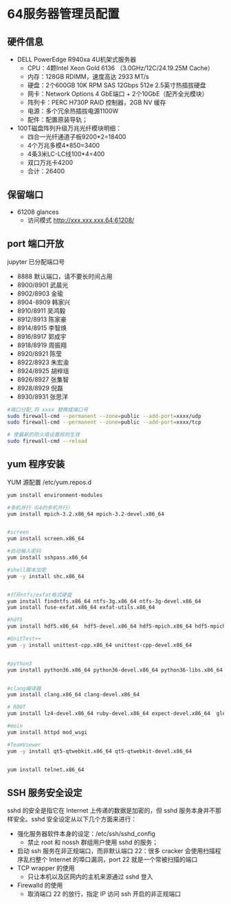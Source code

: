 <!-- Setup64.md --- 
;; 
;; Description: 
;; Author: Hongyi Wu(吴鸿毅)
;; Email: wuhongyi@qq.com 
;; Created: 二 8月  6 17:10:20 2019 (+0800)
;; Last-Updated: 五 9月 17 21:38:09 2021 (+0800)
;;           By: Hongyi Wu(吴鸿毅)
;;     Update #: 25
;; URL: http://wuhongyi.cn -->

# 64服务器管理员配置

## 硬件信息

* DELL PowerEdge R940xa 4U机架式服务器
  * CPU：4颗Intel Xeon Gold 6136 （3.0GHz/12C/24.19.25M Cache）
  * 内存：128GB RDIMM，速度高达 2933 MT/s
  * 硬盘：2个600GB 10K RPM SAS 12Gbps 512e 2.5英寸热插拔硬盘 
  * 网卡：Network Options 4 GbE端口 + 2个10GbE（配齐全光模块）
  * 阵列卡：PERC H730P RAID 控制器，2GB NV 缓存
  * 电源：多个冗余热插拔电源1100W 
  * 配件：配置原装导轨； 
* 100T磁盘阵列升级万兆光纤模块明细：
  * 四合一光纤通道子板9200*2=18400
  * 4个万兆多模4*850=3400
  * 4条3米LC-LC线100*4=400
  * 双口万兆卡4200
  * 合计：26400

## 保留端口

- 61208 glances
	- 访问模式 http://xxx.xxx.xxx.64:61208/


## port 端口开放

jupyter 已分配端口号

- 8888 默认端口，请不要长时间占用
- 8900/8901 武晨光
- 8902/8903 金瑜
- 8904-8909 韩家兴
- 8910/8911 吴鸿毅
- 8912/8913 陈家豪
- 8914/8915 李智焕
- 8916/8917 郭成宇
- 8918/8919 周振翔
- 8920/8921 陈莹
- 8922/8923 朱宏渝
- 8924/8925 胡梓瑶
- 8926/8927 张集智
- 8928/8929 倪磊
- 8930/8931 张思洋


```bash
#端口分配,将 xxxx 替换成端口号
sudo firewall-cmd --permanent --zone=public --add-port=xxxx/udp
sudo firewall-cmd --permanent --zone=public --add-port=xxxx/tcp

# 使最新的防火墙设置规则生效
sudo firewall-cmd --reload
```



## yum 程序安装

YUM 源配置  /etc/yum.repos.d

```bash
yum install environment-modules

#多机并行（G4的多机并行）
yum install mpich-3.2.x86_64 mpich-3.2-devel.x86_64


#screen
yum install screen.x86_64

#自动输入密码
yum install sshpass.x86_64

#shell脚本加密
yum -y install shc.x86_64


#打开ntfs/exfat格式硬盘
yum install findntfs.x86_64 ntfs-3g.x86_64 ntfs-3g-devel.x86_64
yum install fuse-exfat.x86_64 exfat-utils.x86_64

#hdf5
yum install hdf5.x86_64  hdf5-devel.x86_64 hdf5-mpich.x86_64 hdf5-mpich-devel.x86_64  hdf5-openmpi.x86_64 hdf5-openmpi-devel.x86_64

#UnitTest++
yum -y install unittest-cpp.x86_64 unittest-cpp-devel.x86_64


#python3
yum install python36.x86_64 python36-devel.x86_64 python36-libs.x86_64 python36-tkinter.x86_64 python36-pip.noarch python36-cffi.x86_64 python36-cryptography.x86_64 python36-cryptography-vectors.noarch python36-decorator.noarch python36-idna.noarch python36-ipython_genutils.noarch python36-ply.noarch python36-pyasn1.noarch python36-pycparser.noarch python36-six.noarch python36-traitlets.noarch python36-mysql.x86_64 python36-jinja2.noarch


#clang编译器
yum install clang.x86_64 clang-devel.x86_64

# ROOT
yum install lz4-devel.x86_64 ruby-devel.x86_64 expect-devel.x86_64  glew.x86_64 gsl-devel.x86_64 libxml2-static.x86_64 R.x86_64 R-RInside.x86_64 R-RInside-devel.x86_64 R-Rcpp.x86_64 R-Rcpp-devel.x86_64 cfitsio.x86_64 cfitsio-devel.x86_64 davix.x86_64 davix-devel.x86_64 ftgl.x86_64 ftgl-devel.x86_64 gfal2.x86_64 gfal2-all.x86_64 gfal2-devel.x86_64 mysql++.x86_64 mysql++-devel.x86_64 pythia8.x86_64 pythia8-devel.x86_64 unuran.x86_64 unuran-devel.x86_64 xrootd.x86_64 xrootd-client.x86_64 xrootd-client-devel.x86_64 xrootd-devel.x86_64

#moin
yum install httpd mod_wsgi

#TeamViewer
yum -y install qt5-qtwebkit.x86_64 qt5-qtwebkit-devel.x86_64


yum install telnet.x86_64
```


## SSH 服务安全设定

sshd 的安全是指它在 Internet 上传递的数据是加密的，但 sshd 服务本身并不那样安全。sshd 安全设定从以下几个方面来进行：
* 强化服务器软件本身的设定：/etc/ssh/sshd_config
  * 禁止 root 和 nossh 群组用户使用 sshd 的服务；
* 启动 ssh 服务在非正规端口，而非默认端口 22：很多 cracker 会使用扫描程序乱扫整个 Internet 的埠口漏洞，port 22 就是一个常被扫描的端口
* TCP wrapper 的使用
  * 只让本机以及区网内的主机来源通过 sshd 登入
* Firewalld 的使用
  * 取消端口 22 的放行，指定 IP 访问 ssh 开启的非正规端口



<!-- Setup64.md ends here -->

